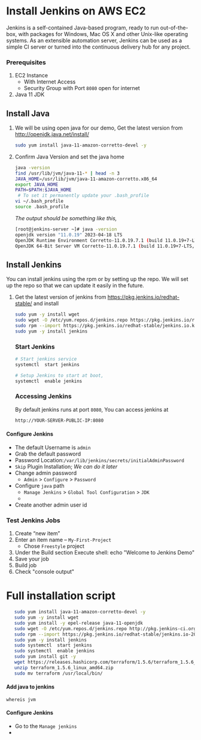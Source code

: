 # Install Jenkins on AWS EC2
Jenkins is a self-contained Java-based program, ready to run out-of-the-box, with packages for Windows, Mac OS X and other Unix-like operating systems. As an extensible automation server, Jenkins can be used as a simple CI server or turned into the continuous delivery hub for any project.


### Prerequisites
1. EC2 Instance 
   - With Internet Access
   - Security Group with Port `8080` open for internet
1. Java 11 JDK

## Install Java
1. We will be using open java for our demo, Get the latest version from http://openjdk.java.net/install/
   ```sh
   sudo yum install java-11-amazon-corretto-devel -y
   ```

1. Confirm Java Version and set the java home
   ```sh
   java -version
   find /usr/lib/jvm/java-11-* | head -n 3
   JAVA_HOME=/usr/lib/jvm/java-11-amazon-corretto.x86_64
   export JAVA_HOME
   PATH=$PATH:$JAVA_HOME
    # To set it permanently update your .bash_profile
   vi ~/.bash_profile
   source .bash_profile
   ```
   _The output should be something like this,_
    ```sh
   [root@jenkins-server ~]# java -version
   openjdk version "11.0.19" 2023-04-18 LTS
   OpenJDK Runtime Environment Corretto-11.0.19.7.1 (build 11.0.19+7-LTS)
   OpenJDK 64-Bit Server VM Corretto-11.0.19.7.1 (build 11.0.19+7-LTS, mixed mode)
   ```

## Install Jenkins
 You can install jenkins using the rpm or by setting up the repo. We will set up the repo so that we can update it easily in the future.
1. Get the latest version of jenkins from https://pkg.jenkins.io/redhat-stable/ and install
   ```sh
   sudo yum -y install wget
   sudo wget -O /etc/yum.repos.d/jenkins.repo https://pkg.jenkins.io/redhat-stable/jenkins.repo
   sudo rpm --import https://pkg.jenkins.io/redhat-stable/jenkins.io.key
   sudo yum -y install jenkins
   ```

   ### Start Jenkins
   ```sh
   # Start jenkins service
   systemctl  start jenkins

   # Setup Jenkins to start at boot,
   systemctl  enable jenkins
   ```

   ### Accessing Jenkins
   By default jenkins runs at port `8080`, You can access jenkins at
   ```sh
   http://YOUR-SERVER-PUBLIC-IP:8080
   ```
  #### Configure Jenkins
- The default Username is `admin`
- Grab the default password 
- Password Location:`/var/lib/jenkins/secrets/initialAdminPassword`
- `Skip` Plugin Installation; _We can do it later_
- Change admin password
   - `Admin` > `Configure` > `Password`
- Configure `java` path
  - `Manage Jenkins` > `Global Tool Configuration` > `JDK`  
  - 
- Create another admin user id

### Test Jenkins Jobs
1. Create “new item”
1. Enter an item name – `My-First-Project`
   - Chose `Freestyle` project
1. Under the Build section
	Execute shell: echo "Welcome to Jenkins Demo"
1. Save your job 
1. Build job
1. Check "console output"

# Full installation script
```sh
   sudo yum install java-11-amazon-corretto-devel -y
   sudo yum -y install wget
   sudo yum install -y epel-release java-11-openjdk
   sudo wget -O /etc/yum.repos.d/jenkins.repo http://pkg.jenkins-ci.org/redhat-stable/jenkins.repo
   sudo rpm --import https://pkg.jenkins.io/redhat-stable/jenkins.io-2023.key
   sudo yum -y install jenkins
   sudo systemctl  start jenkins
   sudo systemctl  enable jenkins
   sudo yum install git -y
   wget https://releases.hashicorp.com/terraform/1.5.6/terraform_1.5.6_linux_amd64.zip
   unzip terraform_1.5.6_linux_amd64.zip
   sudo mv terraform /usr/local/bin/
   ```

#### Add java to jenkins

```
whereis jvm
```
  #### Configure Jenkins
- Go to the `Manage jenkins`
- 
